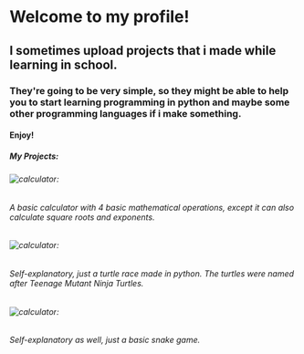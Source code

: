 # Welcome to my profile!
## I sometimes upload projects that i made while learning in school.
### They're going to be very simple, so they might be able to help you to start learning programming in python and maybe some other programming languages if i make something.
#### Enjoy!
##### My Projects:
###### ![calculator](https://github.com/f2ddle/screenshots/blob/main/d.png ("Calculator") ):
###### A basic calculator with 4 basic mathematical operations, except it can also calculate square roots and exponents.
###### ![calculator](https://github.com/f2ddle/screenshots/blob/main/g.png ("Turtle Race") ):
###### Self-explanatory, just a turtle race made in python. The turtles were named after Teenage Mutant Ninja Turtles.
###### ![calculator](https://github.com/f2ddle/screenshots/blob/main/obraz_2022-12-01_124719717.png ("Snake") ):
###### Self-explanatory as well, just a basic snake game.

